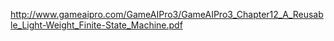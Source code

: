 http://www.gameaipro.com/GameAIPro3/GameAIPro3_Chapter12_A_Reusable_Light-Weight_Finite-State_Machine.pdf
